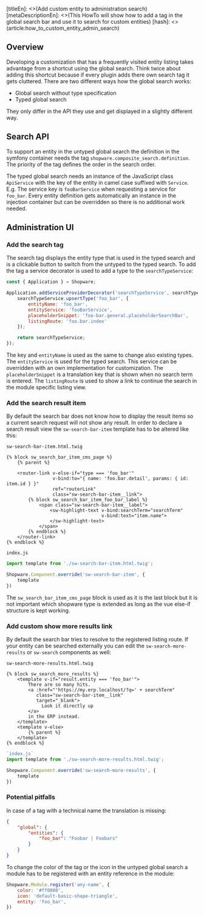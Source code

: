 [titleEn]: <>(Add custom entity to administration search)
[metaDescriptionEn]: <>(This HowTo will show how to add a tag in the global search bar and use it to search for custom entities)
[hash]: <>(article:how_to_custom_entity_admin_search)

## Overview

Developing a customization that has a frequently visited entity listing takes advantage from a shortcut using the global search.
Think twice about adding this shortcut because if every plugin adds there own search tag it gets cluttered.
There are two different ways how the global search works:

* Global search without type specification
* Typed global search

They only differ in the API they use and get displayed in a slightly different way.


## Search API

To support an entity in the untyped global search the definition in the symfony container needs the tag `shopware.composite_search.definition`.
The priority of the tag defines the order in the search order.

The typed global search needs an instance of the JavaScript class `ApiService` with the key of the entity in camel case suffixed with `Service`.
E.g. The service key is `fooBarService` when requesting a service for `foo_bar`.
Every entity definition gets automatically an instance in the injection container but can be overridden so there is no additional work needed.


## Administration UI

### Add the search tag

The search tag displays the entity type that is used in the typed search and is a clickable button to switch from the untyped to the typed search.
To add the tag a service decorator is used to add a type to the `searchTypeService`:

```javascript
const { Application } = Shopware;

Application.addServiceProviderDecorator('searchTypeService', searchTypeService => {
    searchTypeService.upsertType('foo_bar', {
        entityName: 'foo_bar',
        entityService: 'fooBarService',
        placeholderSnippet: 'foo-bar.general.placeholderSearchBar',
        listingRoute: 'foo.bar.index'
    });

    return searchTypeService;
});
```

The key and `entityName` is used as the same to change also existing types.
The `entityService` is used for the typed search.
This service can be overridden with an own implementation for customization.
The `placeholderSnippet` is a translation key that is shown when no search term is entered.
The `listingRoute` is used to show a link to continue the search in the module specific listing view.


### Add the search result item

By default the search bar does not know how to display the result items so a current search request will not show any result.
In order to declare a search result view the `sw-search-bar-item` template has to be altered like this:
 
`sw-search-bar-item.html.twig`
```twig
{% block sw_search_bar_item_cms_page %}
    {% parent %}

    <router-link v-else-if="type === 'foo_bar'"
                 v-bind:to="{ name: 'foo.bar.detail', params: { id: item.id } }"
                 ref="routerLink"
                 class="sw-search-bar-item__link">
        {% block sw_search_bar_item_foo_bar_label %}
            <span class="sw-search-bar-item__label">
                <sw-highlight-text v-bind:searchTerm="searchTerm"
                                   v-bind:text="item.name">
                </sw-highlight-text>
            </span>
        {% endblock %}
    </router-link>
{% endblock %}
```

`index.js`
```javascript
import template from './sw-search-bar-item.html.twig';

Shopware.Component.override('sw-search-bar-item', {
    template
})
```

The `sw_search_bar_item_cms_page` block is used as it is the last block but it is not important which shopware type is extended as long as the vue else-if structure is kept working.


### Add custom show more results link

By default the search bar tries to resolve to the registered listing route.
If your entity can be searched externally you can edit the `sw-search-more-results` or `sw-search` components as well:

`sw-search-more-results.html.twig`
```twig
{% block sw_search_more_results %}
    <template v-if="result.entity === 'foo_bar'">
        There are so many hits.
        <a :href="'https://my.erp.localhost/?q=' + searchTerm"
           class="sw-search-bar-item__link"
           target="_blank">
             Look it directly up
        </a>
        in the ERP instead.
    </template>
    <template v-else>
        {% parent %}
    </template>
{% endblock %}
```

```javascript
`index.js`
import template from './sw-search-more-results.html.twig';

Shopware.Component.override('sw-search-more-results', {
    template
})
```


### Potential pitfalls

In case of a tag with a technical name the translation is missing:
```json
{
    "global": {
        "entities": {
            "foo_bar": "Foobar | Foobars"
        }
    }
}
```

To change the color of the tag or the icon in the untyped global search a module has to be registered with an entity reference in the module:

```javascript
Shopware.Module.register('any-name', {
    color: '#ff0000',
    icon: 'default-basic-shape-triangle',
    entity: 'foo_bar',
})
```
